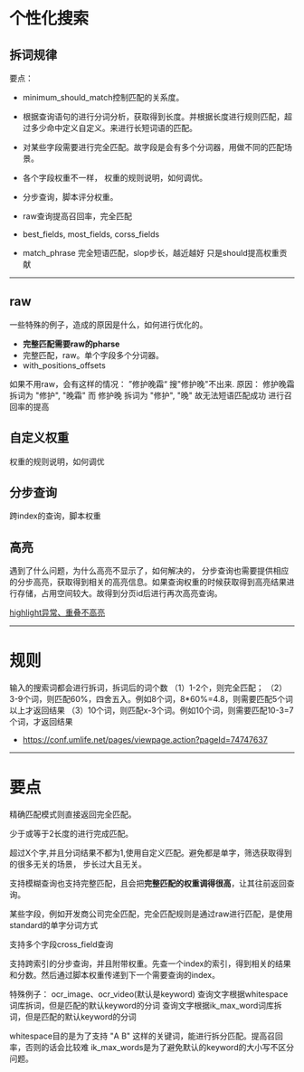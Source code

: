 # 个性化搜索

## 拆词规律

要点： 

- minimum_should_match控制匹配的关系度。

- 根据查询语句的进行分词分析，获取得到长度。并根据长度进行规则匹配，超过多少命中定义自定义。来进行长短词语的匹配。

- 对某些字段需要进行完全匹配。故字段是会有多个分词器，用做不同的匹配场景。

- 各个字段权重不一样， 权重的规则说明，如何调优。

- 分步查询，脚本评分权重。

- raw查询提高召回率，完全匹配

- best_fields, most_fields, corss_fields

- match_phrase 完全短语匹配，slop步长，越近越好 只是should提高权重贡献

---
## raw
一些特殊的例子，造成的原因是什么，如何进行优化的。

- **完整匹配需要raw的pharse**
- 完整匹配，raw。单个字段多个分词器。
- with_positions_offsets


如果不用raw，会有这样的情况： ”修护晚霜“ 搜"修护晚"不出来.
原因： 修护晚霜 拆词为 "修护", "晚霜" 而 修护晚 拆词为 "修护", "晚" 故无法短语匹配成功
进行召回率的提高


## 自定义权重
权重的规则说明，如何调优

## 分步查询
跨index的查询，脚本权重

## 高亮
遇到了什么问题，为什么高亮不显示了，如何解决的，
分步查询也需要提供相应的分步高亮，获取得到相关的高亮信息。如果查询权重的时候获取得到高亮结果进行存储，占用空间较大。故得到分页id后进行再次高亮查询。

[highlight异常、重叠不高亮](./问题记录.md)


---
# 规则

输入的搜索词都会进行拆词，拆词后的词个数
（1）1-2个，则完全匹配；
（2）3-9个词，则匹配60%，四舍五入。例如8个词，8*60%=4.8，则需要匹配5个词以上才返回结果
（3）10个词，则匹配x-3个词。例如10个词，则需要匹配10-3=7个词，才返回结果

- https://conf.umlife.net/pages/viewpage.action?pageId=74747637

---
# 要点
精确匹配模式则直接返回完全匹配。

少于或等于2长度的进行完成匹配。

超过X个字,并且分词结果不都为1,使用自定义匹配。避免都是单字，筛选获取得到的很多无关的场景， 步长过大且无关。

支持模糊查询也支持完整匹配，且会把**完整匹配的权重调得很高**，让其往前返回查询。

某些字段，例如开发商公司完全匹配，完全匹配规则是通过raw进行匹配，是使用standard的单字分词方式

支持多个字段cross_field查询

支持跨索引的分步查询，并且附带权重。先查一个index的索引，得到相关的结果和分数。然后通过脚本权重传递到下一个需要查询的index。


特殊例子：
ocr_image、ocr_video(默认是keyword)
查询文字根据whitespace词库拆词，但是匹配的默认keyword的分词
查询文字根据ik_max_word词库拆词，但是匹配的默认keyword的分词

whitespace目的是为了支持 "A B" 这样的关键词，能进行拆分匹配。提高召回率，否则的话会比较难
ik_max_words是为了避免默认的keyword的大小写不区分问题。